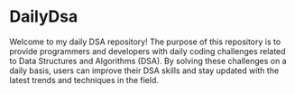 # DailyDsa



Welcome to my daily DSA repository! The purpose of this repository is to provide programmers and developers with daily coding challenges related to Data Structures and Algorithms (DSA). By solving these challenges on a daily basis, users can improve their DSA skills and stay updated with the latest trends and techniques in the field.
